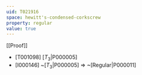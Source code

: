 ```yaml
---
uid: T021916
space: hewitt's-condensed-corkscrew
property: regular
value: true
---
```

[[Proof]]

* [T001098] [$T_3$|P000005]
* [I000146] ~[$T_3$|P000005] => ~[Regular|P000011]

